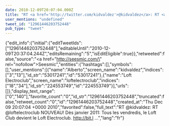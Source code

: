 ```yaml
---
date: 2010-12-09T20:07:04.000Z
title: "RT <a href='http://twitter.com/kidvaldez'>@kidvaldez</a>: RT <a href='http://twitter.com/loftelectroclub'>@loftelectroclub</a> NOUVEAU! Dès janvier 2011: Tous les vendredis, le Loft Club devient le Loft Electroclub. http://bit.l ...″"
user_mentions: "undefined"
tweet_id: "12961446203752448"
pub_type: "tweet"
---
```

{"edit_info":{"initial":{"editTweetIds":["12961446203752448"],"editableUntil":"2010-12-09T20:37:04.244Z","editsRemaining":"5","isEditEligible":true}},"retweeted":false,"source":"<a href=\"http://seesmic.com/\" rel=\"nofollow\">Seesmic</a>","entities":{"hashtags":[],"symbols":[],"user_mentions":[{"name":"Alberto","screen_name":"kidvaldez","indices":["3","13"],"id_str":"53017241","id":"53017241"},{"name":"Loft Electroclub","screen_name":"loftelectroclub","indices":["18","34"],"id_str":"224553749","id":"224553749"}],"urls":[]},"display_text_range":["0","140"],"favorite_count":"0","id_str":"12961446203752448","truncated":false,"retweet_count":"0","id":"12961446203752448","created_at":"Thu Dec 09 20:07:04 +0000 2010","favorited":false,"full_text":"RT @kidvaldez: RT @loftelectroclub NOUVEAU! Dès janvier 2011: Tous les vendredis, le Loft Club devient le Loft Electroclub. http://bit.l ...","lang":"fr"}
